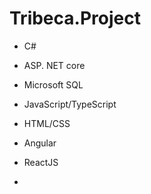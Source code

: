 # Tribeca.Project
* C#
* ASP. NET core
* Microsoft SQL
* JavaScript/TypeScript
* HTML/CSS
* Angular
* ReactJS

* 
